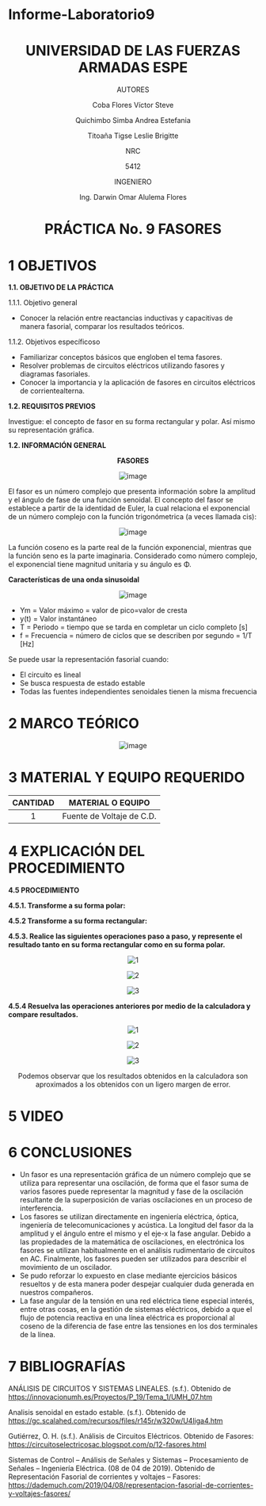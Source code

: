 # Informe-Laboratorio9

<div align="center">

# UNIVERSIDAD DE LAS FUERZAS ARMADAS ESPE

AUTORES

Coba Flores Víctor Steve

Quichimbo Simba Andrea Estefania

Titoaña Tigse Leslie Brigitte

NRC
  
5412

INGENIERO

Ing. Darwin Omar Alulema Flores

# PRÁCTICA No. 9 FASORES
  
</div>

# 1 OBJETIVOS

**1.1. OBJETIVO DE LA PRÁCTICA**

1.1.1. Objetivo general

- Conocer la relación entre reactancias inductivas y capacitivas de manera fasorial, comparar los resultados teóricos.

1.1.2. Objetivos específicoso

- Familiarizar conceptos básicos que engloben el tema fasores.
- Resolver problemas de circuitos eléctricos utilizando fasores y diagramas fasoriales.
- Conocer la importancia y la aplicación de fasores en circuitos eléctricos de corrientealterna.

**1.2. REQUISITOS PREVIOS**

Investigue: el concepto de fasor en su forma rectangular y polar. Así mismo su representación gráfica.

**1.2. INFORMACIÓN GENERAL**

<div align="center">
  
**FASORES**

![image](https://user-images.githubusercontent.com/84430867/132438301-0357bb1f-fe24-47f9-9016-bc3b7dae4445.png)

</div>

El fasor es un número complejo que presenta información sobre la amplitud y el ángulo de fase de una función senoidal.  El concepto del fasor se establece a partir de la identidad de Euler, la cual relaciona el exponencial de un número complejo con la función trigonómetrica (a veces llamada cis):

<div align="center">
 
![image](https://user-images.githubusercontent.com/84430867/132427458-daf8bd2a-9062-4b50-ac08-008708bab048.png)

</div>

La función coseno es la  parte real de la función exponencial, mientras que la función seno es la parte imaginaria. Considerado como número complejo, el exponencial tiene magnitud unitaria y su ángulo es Φ.

**Características de una onda sinusoidal**

<div align="center">
  
![image](https://user-images.githubusercontent.com/84430867/132429647-58f276ae-21e3-4e5a-bdb1-44b9b8ab7d41.png)

</div>

- Ym = Valor máximo = valor de pico=valor de cresta
- y(t) = Valor instantáneo
- T = Periodo = tiempo que se tarda en completar un ciclo completo [s]
- f = Frecuencia = número de ciclos que se describen por segundo = 1/T [Hz]

Se puede usar la representación fasorial cuando:

- El circuito es lineal
- Se busca respuesta de estado estable
- Todas las fuentes independientes senoidales tienen la misma frecuencia

# 2 MARCO TEÓRICO

<div align="center">
  
![image](https://user-images.githubusercontent.com/84430867/132425368-37fa28d1-f05f-4ccf-a9ed-b65297a26932.png)
  
</div>

# 3 MATERIAL Y EQUIPO REQUERIDO

<div align="center">
     
|**CANTIDAD**|       **MATERIAL O EQUIPO**      |
|    :---:   |              :---:               | 
|      1     |     Fuente de Voltaje de C.D.    |
  
</div>

# 4 EXPLICACIÓN DEL PROCEDIMIENTO

**4.5 PROCEDIMIENTO**

**4.5.1. Transforme a su forma polar:**

**4.5.2 Transforme a su forma rectangular:**

**4.5.3. Realice las siguientes operaciones paso a paso, y represente el resultado tanto en su forma rectangular como en su forma polar.**

<div align="center">

![1](https://user-images.githubusercontent.com/84587172/133165849-3f0f7082-353b-4f9a-be9f-7865fb94a54b.png)

![2](https://user-images.githubusercontent.com/84587172/133165869-a9491835-9aae-42ed-a985-28ca14446c0c.png)

![3](https://user-images.githubusercontent.com/84587172/133165885-20b17f1d-f9f2-4078-ba79-595a9e6ce16b.png)

</div>

**4.5.4 Resuelva las operaciones anteriores por medio de la calculadora y compare resultados.**

<div align="center">
  
![1](https://user-images.githubusercontent.com/84587172/133172130-8460d047-d6c2-4a41-9413-eb6131ed1d97.png)

![2](https://user-images.githubusercontent.com/84587172/133172134-768914eb-e4f7-4fd0-8340-f45fb5a1e078.png)

![3](https://user-images.githubusercontent.com/84587172/133172136-cbd97641-984d-4a34-840e-090962c9661a.png)

 Podemos observar que los resultados obtenidos en la calculadora son aproximados a los obtenidos con un ligero margen de error.
</div>

# 5 VIDEO 

# 6 CONCLUSIONES 

- Un fasor es una representación gráfica de un número complejo que se utiliza para representar una oscilación, de forma que el fasor suma de varios fasores puede representar la magnitud y fase de la oscilación resultante de la superposición de varias oscilaciones en un proceso de interferencia.
- Los fasores se utilizan directamente en ingeniería eléctrica, óptica, ingeniería de telecomunicaciones y acústica. La longitud del fasor da la amplitud y el ángulo entre el mismo y el eje-x la fase angular. Debido a las propiedades de la matemática de oscilaciones, en electrónica los fasores se utilizan habitualmente en el análisis rudimentario de circuitos en AC. Finalmente, los fasores pueden ser utilizados para describir el movimiento de un oscilador. 
- Se pudo reforzar lo expuesto en clase mediante ejercicios básicos resueltos y de esta manera poder despejar cualquier duda generada en nuestros compañeros.
- La fase angular de la tensión en una red eléctrica tiene especial interés, entre otras cosas, en la gestión de sistemas eléctricos, debido a que el flujo de potencia reactiva en una línea eléctrica es proporcional al coseno de la diferencia de fase entre las tensiones en los dos terminales de la línea. 


# 7 BIBLIOGRAFÍAS

ANÁLISIS DE CIRCUITOS Y SISTEMAS LINEALES. (s.f.). Obtenido de https://innovacionumh.es/Proyectos/P_19/Tema_1/UMH_07.htm

Analisis senoidal en estado estable. (s.f.). Obtenido de https://gc.scalahed.com/recursos/files/r145r/w320w/U4liga4.htm

Gutiérrez, O. H. (s.f.). Análisis de Circuitos Eléctricos. Obtenido de Fasores: https://circuitoselectricosac.blogspot.com/p/12-fasores.html

Sistemas de Control – Análisis de Señales y Sistemas – Procesamiento de Señales – Ingeniería Eléctrica. (08 de 04 de 2019). Obtenido de Representación Fasorial de corrientes y voltajes – Fasores: https://dademuch.com/2019/04/08/representacion-fasorial-de-corrientes-y-voltajes-fasores/


